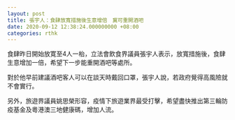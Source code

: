 ```yaml
---
layout: post
title: 張宇人：食肆放寬措施後生意增倍　冀可重開酒吧
date: 2020-09-12 12:38:24.000000000 +08:00
categories: rthk
---
```


食肆昨日開始放寛至4人一枱，立法會飲食界議員張宇人表示，放寬措施後，食肆生意增加一倍，希望下一步能重開酒吧等處所。

對於他早前建議酒吧客人可以在談天時戴回口罩，張宇人說，若政府覺得高風險就不會實行。

另外，旅遊界議員姚思榮形容，疫情下旅遊業界最受打擊，希望盡快推出第三輪防疫基金及粵港澳三地健康碼，增加人流。
